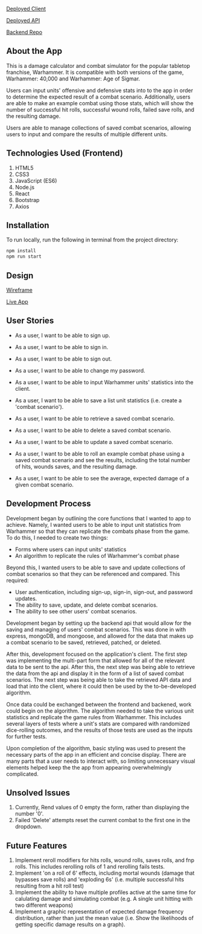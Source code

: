 [Deployed Client](https://drewmccarron.github.io/Warhammer-helper-client/#/)

[Deployed API](https://murmuring-cove-24551.herokuapp.com/)

[Backend Repo](https://github.com/drewmccarron/Warhammer-helper-api)


## About the App

This is a damage calculator and combat simulator for the popular tabletop franchise, Warhammer. It is compatible with both versions of the game, Warhammer: 40,000 and Warhammer: Age of Sigmar.

Users can input units' offensive and defensive stats into to the app in order to determine the expected result of a combat scenario. Additionally, users are able to make an example combat using those stats, which will show the number of successful hit rolls, successful wound rolls, failed save rolls, and the resulting damage.

Users are able to manage collections of saved combat scenarios, allowing users to input and compare the results of multiple different units.

## Technologies Used (Frontend)

<ol>
<li>HTML5</li>
<li>CSS3</li>
<li>JavaScript (ES6)</li>
<li>Node.js</li>
<li>React</li>
<li>Bootstrap</li>
<li>Axios</li>
</ol>

## Installation

To run locally, run the following in terminal from the project directory:
```sh
npm install
npm run start
```

## Design

[Wireframe](https://i.imgur.com/5cu32Df.png)

[Live App](https://i.imgur.com/bJWlMMo.png)

## User Stories

- As a user, I want to be able to sign up.
- As a user, I want to be able to sign in.
- As a user, I want to be able to sign out.
- As a user, I want to be able to change my password.

- As a user, I want to be able to input Warhammer units' statistics into the client.
- As a user, I want to be able to save a list unit statistics (i.e. create a 'combat scenario').
- As a user, I want to be able to retrieve a saved combat scenario.
- As a user, I want to be able to delete a saved combat scenario.
- As a user, I want to be able to update a saved combat scenario.

- As a user, I want to be able to roll an example combat phase using a saved combat scenario and see the results, including the total number of hits, wounds saves, and the resulting damage.
- As a user, I want to be able to see the average, expected damage of a given combat scenario.

## Development Process

Development began by outlining the core functions that I wanted to app to achieve. Namely, I wanted users to be able to input unit statistics from Warhammer so that they can replicate the combats phase from the game. To do this, I needed to create two things:

- Forms where users can input units' statistics
- An algorithm to replicate the rules of Warhammer's combat phase

Beyond this, I wanted users to be able to save and update collections of combat scenarios so that they can be referenced and compared. This required:

- User authentication, including sign-up, sign-in, sign-out, and password updates.
- The ability to save, update, and delete combat scenarios.
- The ability to see other users' combat scenarios.

Development began by setting up the backend api that would allow for the saving and managing of users' combat scenarios. This was done in with express, mongoDB, and mongoose, and allowed for the data that makes up a combat scenario to be saved, retrieved, patched, or deleted.

After this, development focused on the application's client. The first step was implementing the multi-part form that allowed for all of the relevant data to be sent to the api. After this, the next step was being able to retrieve the data from the api and display it in the form of a list of saved combat scenarios. The next step was being able to take the retrieved API data and load that into the client, where it could then be used by the to-be-developed algorithm.

Once data could be exchanged between the frontend and backened, work could begin on the algorithm. The algorithm needed to take the various unit statistics and replicate the game rules from Warhammer. This includes several layers of tests where a unit's stats are compared with randomized dice-rolling outcomes, and the results of those tests are used as the inputs for further tests.

Upon completion of the algorithm, basic styling was used to present the necessary parts of the app in an efficient and concise display. There are many parts that a user needs to interact with, so limiting unnecessary visual elements helped keep the the app from appearing overwhelmingly complicated.

## Unsolved Issues

1. Currently, Rend values of 0 empty the form, rather than displaying the number '0'.
2. Failed 'Delete' attempts reset the current combat to the first one in the dropdown.

## Future Features

1. Implement reroll modifiers for hits rolls, wound rolls, saves rolls, and fnp rolls. This includes rerolling rolls of 1 and rerolling fails tests.
2. Implement 'on a roll of 6' effects, including mortal wounds (damage that bypasses save rolls) and 'exploding 6s' (i.e. multiple successful hits resulting from a hit roll test)
3. Implement the ability to have multiple profiles active at the same time for calulating damage and simulating combat (e.g. A single unit hitting with two different weapons)
4. Implement a graphic representation of expected damage frequency distribution, rather than just the mean value (i.e. Show the likelihoods of getting specific damage results on a graph).
